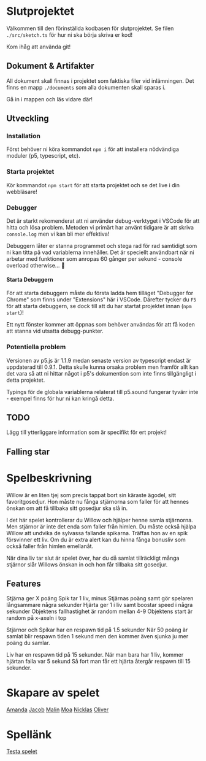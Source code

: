 # Slutprojektet
Välkommen till den förinställda kodbasen för slutprojektet.
Se filen `./src/sketch.ts` för hur ni ska börja skriva er kod!

Kom ihåg att använda git!

## Dokument & Artifakter
All dokument skall finnas i projektet som faktiska filer vid inlämningen. Det finns en mapp `./documents` som alla dokumenten skall sparas i.

Gå in i mappen och läs vidare där!

## Utveckling
### Installation
Först behöver ni köra kommandot `npm i` för att installera nödvändiga moduler (p5, typescript, etc).

### Starta projektet
Kör kommandot `npm start` för att starta projektet och se det live i din webbläsare!

### Debugger
Det är starkt rekomenderat att ni använder debug-verktyget i VSCode för att hitta och lösa problem. Metoden vi primärt har använt tidigare är att skriva `console.log` men vi kan bli mer effektiva!

Debuggern låter er stanna programmet och stega rad för rad samtidigt som ni kan titta på vad variablerna innehåller. Det är speciellt användbart när ni arbetar med funktioner som anropas 60 gånger per sekund - console overload otherwise... 🤯

#### Starta Debuggern
För att starta debuggern måste du första ladda hem tilläget "Debugger for Chrome" som finns under "Extensions" här i VSCode.
Därefter tycker du `F5` för att starta debuggern, se dock till att du har startat projektet innan (`npm start`)!

Ett nytt fönster kommer att öppnas som behöver användas för att få koden att stanna vid utsatta debugg-punkter.

### Potentiella problem
Versionen av p5.js är 1.1.9 medan senaste version av typescript endast är uppdaterad till 0.9.1. Detta skulle kunna orsaka problem men framför allt kan det vara så att ni hittar något i p5's dokumention som inte finns tillgängligt i detta projektet.

Typings för de globala variablerna relaterat till p5.sound fungerar tyvärr inte - exempel finns för hur ni kan kringå detta.

## TODO
Lägg till ytterliggare information som är specifikt för ert projekt!

## Falling star

# Spelbeskrivning
Willow är en liten tjej som precis tappat bort sin käraste ägodel, sitt favoritgosedjur. Hon måste nu fånga stjärnorna som faller för att hennes önskan om att få tillbaka sitt gosedjur ska slå in. ​ ​

I det här spelet kontrollerar du Willow och hjälper henne samla stjärnorna. Men stjärnor är inte det enda som faller från himlen. Du måste också hjälpa Willow att undvika de sylvassa fallande spikarna. Träffas hon av en spik försvinner ett liv. Om du är extra alert kan du hinna fånga bonusliv som också faller från himlen emellanåt. ​​

När dina liv tar slut är spelet över, har du då samlat tillräckligt många stjärnor slår Willows önskan in och hon får tillbaka sitt gosedjur. 

## Features
Stjärna ger X poäng
Spik tar 1 liv, minus Stjärnas poäng samt gör spelaren långsammare några sekunder
Hjärta ger 1 i liv samt boostar speed i några sekunder
Objektens fallhastighet är random mellan 4-9
Objektens start är random på x-axeln i top

Stjärnor och Spikar har en respawn tid på 1.5 sekunder
När 50 poäng är samlat blir respawn tiden 1 sekund men den kommer även sjunka ju mer poäng du samlar.

Liv har en respawn tid på 15 sekunder.
När man bara har 1 liv, kommer hjärtan falla var 5 sekund
Så fort man får ett hjärta återgår respawn till 15 sekunder.
# Skapare av spelet
[Amanda](https://github.com/amandasamuelsson) 
[Jacob](https://github.com/jv98)
[Malin](https://github.com/msmalinosterberg)
[Moa](https://github.com/stonetwix)
[Nicklas](https://github.com/Nicklas-Holmqvist)
[Oliver](https://github.com/olivernygren)

# Spellänk
[Testa spelet](https://falling-stars.netlify.app/)